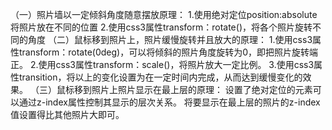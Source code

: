 （一）照片墙以一定倾斜角度随意摆放原理：
      1.使用绝对定位position:absolute将照片放在不同的位置
      2.使用css3属性transform：rotate()，将各个照片旋转不同的角度
（二）鼠标移到照片上，照片缓慢旋转并且放大的原理：
      1.使用css3属性transform：rotate(0deg)，可以将倾斜的照片角度旋转为0，即把照片旋转端正。
      2.使用css3属性transform：scale()，将照片放大一定比例。 3.使用css3属性transition，将以上的变化设置为在一定时间内完成，从而达到缓慢变化的效果。
（三）鼠标移到照片上照片显示在最上层的原理：
      设置了绝对定位的元素可以通过z-index属性控制其显示的层次关系。
      将要显示在最上层的照片的z-index值设置得比其他照片大即可。